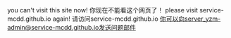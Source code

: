 you can't visit this site now!
你现在不能看这个网页了！
please visit service-mcdd.github.io again!
请访问service-mcdd.github.io
你可以向server_yzm-admin@service-mcdd.github.io发送问题邮件
